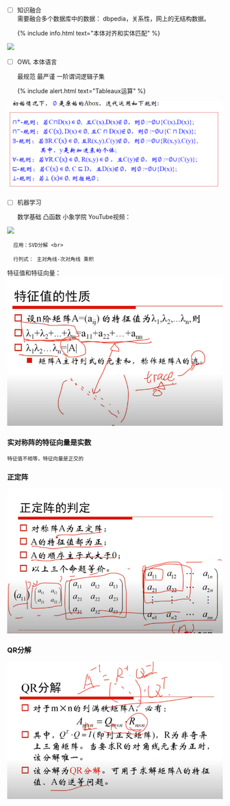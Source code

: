 <!--
 * @Author: your name
 * @Date: 2020-06-25 09:18:13
 * @LastEditTime: 2020-06-26 10:06:50
 * @LastEditors: Please set LastEditors
 * @Description: In User Settings Edit
 * @FilePath: \Ten000hours.github.io\_posts\2020-06-25-logbook.md
--> 
  - [ ] 知识融合 <br>
        需要融合多个数据库中的数据： dbpedia，关系性，网上的无结构数据。<br>
       
    {% include info.html text="本体对齐和实体匹配" %}


        
   ![](https://lh3.googleusercontent.com/KkCd9algfzHrzinjkoxQ-ONi1s96N4HNyZ0PnnV-8S5ZfBD1UvjaopkFzNXTHftXJ2bnNvQS3fOO7iEjKgWMWAm7dJ-fG1NvukBtWfUKanOX3cy6x8To3uFV1mY0_1s7b76HOC18HXsKqtpmXqGCmiXRmv80gq4vF82AgppV5OZMhbVq4VTs21-bU4OdanCuWdViK7kNi4-lWCoaK7S1XTt9EwvWCx4TQ-UbGyB6J9DDWpc_rerhe3INEUADvuf2Yc3ui-sfL4CCi92b6V55VC7Jxz6MXqAXI_b64LwecUGBrmSLqM1_IOg8B7QommUi_h7TXdqqf3KT44XS5gtddeFMrOWgsi08NWaQKeTgMYBHi0QhrMAaBfJUohkseT5aFXA-GQwLFuMnwRdOUYXY79HSBLkTOswg7JwtFZ1X18kvmEZzJJc0CEBuStFt7NX74thx9MqB7AN2SJoRhHJkIOVGYkzKHrQz-8TZ759-5HoLxl-r19Mpa-eRtyglCNVxsH4t_x9yf_mk-7ebDaNSmaGiM8mB4tt_K_vLk8XB7xDyiZk_Cdx8EHx0V_e4v7GZ0yu4nKos0-KiJtllFshYuEkAa3LIg1Ea_1gZLPyrDBVj5osQF2UanDuL_K7RTamCpGdSOmx8ZELbalesNlLN0YJuwGHDtBdyaMH5-kEgBPAHwC2vWsJBgl1ZAkeT=w604-h199-no?authuser=0)

  - [ ] OWL 本体语言 <br>

       最规范 最严谨 一阶谓词逻辑子集<br>
       
    {% include alert.html text="Tableaux运算" %}

![](2020-06-25-09-49-00.png)

  -  [ ] 机器学习<br>


      数学基础 凸函数 小象学院 YouTube视频：<br>

      
[![](http://img.youtube.com/vi/94YIk1JVqYA/0.jpg)](http://www.youtube.com/watch?v=94YIk1JVqYA "小象")

      应用：SVD分解 <br>

      行列式： 主对角线-次对角线 乘积
      
  特征值和特征向量：
  ![](2020-06-25-21-18-45.png)

  ### 实对称阵的特征向量是实数
    特征值不相等，特征向量是正交的

  ### 正定阵
  ![](2020-06-26-09-58-44.png)
  ###  QR分解
  ![](2020-06-26-09-52-54.png)
        
        


      




  

